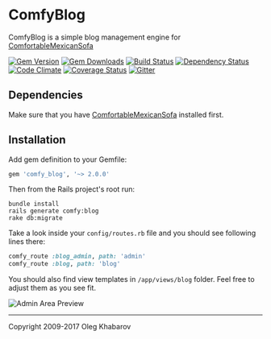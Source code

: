 # ComfyBlog

ComfyBlog is a simple blog management engine for [ComfortableMexicanSofa](https://github.com/comfy/comfortable-mexican-sofa)

[![Gem Version](https://img.shields.io/gem/v/comfy_blog.svg?style=flat)](http://rubygems.org/gems/comfy_blog)
[![Gem Downloads](https://img.shields.io/gem/dt/comfy_blog.svg?style=flat)](http://rubygems.org/gems/comfy_blog)
[![Build Status](https://img.shields.io/travis/comfy/comfy-blog.svg?style=flat)](https://travis-ci.org/comfy/comfy-blog)
[![Dependency Status](https://img.shields.io/gemnasium/comfy/comfy-blog.svg?style=flat)](https://gemnasium.com/comfy/comfy-blog)
[![Code Climate](https://img.shields.io/codeclimate/maintainability/comfy/comfy-blog.svg?style=flat)](https://codeclimate.com/github/comfy/comfy-blog)
[![Coverage Status](https://img.shields.io/coveralls/comfy/comfy-blog.svg?style=flat)](https://coveralls.io/r/comfy/comfy-blog?branch=master)
[![Gitter](https://badges.gitter.im/comfy/comfortable-mexican-sofa.svg)](https://gitter.im/comfy/comfortable-mexican-sofa)

## Dependencies

Make sure that you have [ComfortableMexicanSofa](https://github.com/comfy/comfortable-mexican-sofa) installed first.

## Installation

Add gem definition to your Gemfile:

```ruby
gem 'comfy_blog', '~> 2.0.0'
```

Then from the Rails project's root run:

    bundle install
    rails generate comfy:blog
    rake db:migrate

Take a look inside your `config/routes.rb` file and you should see following lines there:

```ruby
comfy_route :blog_admin, path: 'admin'
comfy_route :blog, path: 'blog'
```

You should also find view templates in `/app/views/blog` folder. Feel free to adjust them as you see fit.

![Admin Area Preview](https://github.com/comfy/comfy-blog/raw/master/doc/preview.jpg)

---

Copyright 2009-2017 Oleg Khabarov
